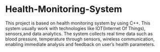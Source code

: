 # Health-Monitoring-System
This project is based on health monitoring system by using C++.
This system usually work with technologies like IOT(Internet Of Things), sensors,and data analytics.
 The system collects real time data such as blood pressure, temperature through sensors, wireless communication, enabling immediate analysis and feedback on user’s health parameters.
